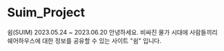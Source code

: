 # Suim_Project
쉼(SUIM)
2023.05.24 ~ 2023.06.20
안녕하세요.
비싸진 물가 시대에 사람들끼리 쉐어하우스에 대한 정보를 공유할 수 있는 사이트 "쉼" 입니다.

